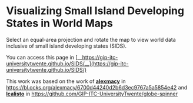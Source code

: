 # Visualizing Small Island Developing States in World Maps

Select an equal-area projection and rotate the map to view world data inclusive of small island developing states (SIDS).

You can access this page in [__https://gip-itc-universitytwente.github.io/SIDS/__](https://gip-itc-universitytwente.github.io/SIDS/) 



This work was based on the work of [__alexmacy__](https://gist.github.com/alexmacy) in  https://bl.ocks.org/alexmacy/6700d44240d2b6d3ec9767a5a5854e42 and [__lcalisto__](https://github.com/lcalisto) in https://github.com/GIP-ITC-UniversityTwente/globe-spinner

